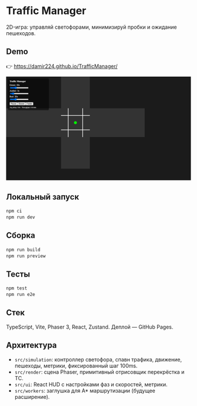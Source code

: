 # Traffic Manager

2D-игра: управляй светофорами, минимизируй пробки и ожидание пешеходов.

## Demo
👉 https://damir224.github.io/TrafficManager/

![Demo screenshot](docs/screenshot.png)

## Локальный запуск
```bash
npm ci
npm run dev
```

## Сборка

```bash
npm run build
npm run preview
```

## Тесты

```bash
npm test
npm run e2e
```

## Стек

TypeScript, Vite, Phaser 3, React, Zustand. Деплой — GitHub Pages.

## Архитектура
- `src/simulation`: контроллер светофора, спавн трафика, движение, пешеходы, метрики, фиксированный шаг 100ms.
- `src/render`: сцена Phaser, примитивный отрисовщик перекрёстка и ТС.
- `src/ui`: React HUD с настройками фаз и скоростей, метрики.
- `src/workers`: заглушка для A* маршрутизации (будущее расширение).

